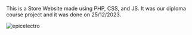 This is a Store Website made using PHP, CSS, and JS.
It was our diploma course project and it was done on 25/12/2023.

![epicelectro](https://github.com/Alyaqdhans/EpicElectro/assets/58079015/a42cf6fe-a108-4d1a-adad-4fb81f3920af)
